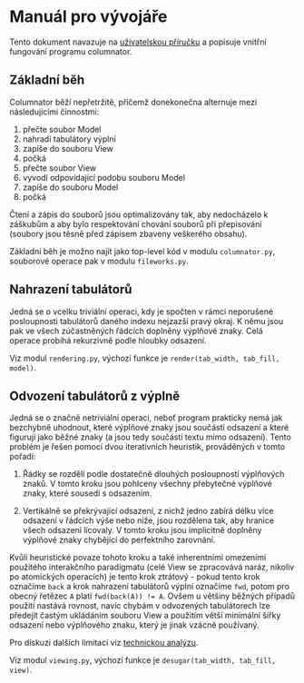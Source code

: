 # Manuál pro vývojáře
Tento dokument navazuje na [uživatelskou příručku](/docs/User%20Manual%20(cz).md) a popisuje vnitřní fungování programu columnator.

## Základní běh
Columnator běží nepřetržitě, přičemž donekonečna alternuje mezi následujícími činnostmi:

1. přečte soubor Model
2. nahradí tabulátory výplní
3. zapíše do souboru View
4. počká
5. přečte soubor View
6. vyvodí odpovídající podobu souboru Model
7. zapíše do souboru Model
8. počká

Čtení a zápis do souborů jsou optimalizovány tak, aby nedocházelo k záškubům a aby bylo respektování chování souborů při přepisování
(soubory jsou těsně před zápisem zbaveny veškerého obsahu).

Základní běh je možno najít jako top-level kód v modulu `columnator.py`, souborové operace pak v modulu `fileworks.py`.

## Nahrazení tabulátorů
Jedná se o vcelku triviální operaci, kdy je spočten v rámci neporušené posloupnosti tabulátorů daného indexu nejzazší pravý okraj.
K němu jsou pak ve všech zúčastněných řádcích doplněny výplňové znaky. Celá operace probíhá rekurzivně podle hloubky odsazení.

Viz modul `rendering.py`, výchozí funkce je `render(tab_width, tab_fill, model)`.

## Odvození tabulátorů z výplně
Jedná se o značně netriviální operaci, neboť program prakticky nemá jak bezchybně uhodnout,
které výplňové znaky jsou součástí odsazení a které figurují jako běžné znaky (a jsou tedy součástí textu mimo odsazení).
Tento problém je řešen pomocí dvou iterativních heuristik, prováděných v tomto pořadí:

1. Řádky se rozdělí podle dostatečně dlouhých posloupností výplňových znaků.
V tomto kroku jsou pohlceny všechny přebytečné výplňové znaky, které sousedí s odsazením.

2. Vertikálně se překrývající odsazení, z nichž jedno zabírá délku více odsazení v řádcích výše nebo níže, jsou rozdělena tak,
aby hranice všech odsazení lícovaly. V tomto kroku jsou implicitně doplněny výplňové znaky chybějící do perfektního zarovnání.

Kvůli heuristické povaze tohoto kroku a také inherentními omezeními použitého interakčního paradigmatu
(celé View se zpracovává naráz, nikoliv po atomických operacích) je tento krok ztrátový - pokud tento krok označíme `back` a
krok nahrazení tabulátorů výplní označíme `fwd`, potom pro obecný řetězec `A` platí `fwd(back(A)) != A`. Ovšem u většiny běžných
případů použití nastává rovnost, navíc chybám v odvozených tabulátorech lze předejít častým ukládáním souboru View a použitím
větší minimální šířky odsazení nebo výplňového znaku, který je jinak vzácně používaný.

Pro diskuzi dalších limitací viz [technickou analýzu](/docs/Technical%20description%20and%20analysis%20(cz).md).

Viz modul `viewing.py`, výchozí funkce je `desugar(tab_width, tab_fill, view)`.
